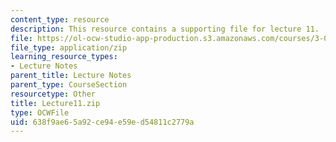 ```yaml
---
content_type: resource
description: This resource contains a supporting file for lecture 11.
file: https://ol-ocw-studio-app-production.s3.amazonaws.com/courses/3-016-mathematics-for-materials-scientists-and-engineers-fall-2005/638f9ae65a92ce94e59ed54811c2779a_Lecture11.zip
file_type: application/zip
learning_resource_types:
- Lecture Notes
parent_title: Lecture Notes
parent_type: CourseSection
resourcetype: Other
title: Lecture11.zip
type: OCWFile
uid: 638f9ae6-5a92-ce94-e59e-d54811c2779a
---
```

